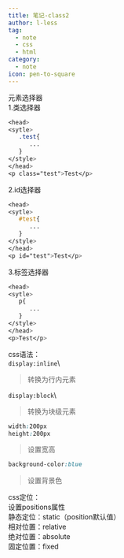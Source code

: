 ```yaml
---
title: 笔记-class2
author: l-less
tag: 
  - note
  - css
  - html
category: 
  - note
icon: pen-to-square
---
```

元素选择器 \
1.类选择器
```css
<head>
<sytle>
   .test{
      ...
   }
</style>
</head>
<p class="test">Test</p>
```
2.id选择器
```css
<head>
<sytle>
   #test{
      ...
   }
</style>
</head>
<p id="test">Test</p>
```
3.标签选择器
```css
<head>
<sytle>
   p{
      ...
   }
</style>
</head>
<p>Test</p>
```
css语法：\
`display:inline`\
> 转换为行内元素

`display:block`\
> 转换为块级元素

```css
width:200px
height:200px
```
> 设置宽高
```css
background-color:blue
```
> 设置背景色

css定位：\
设置positions属性\
静态定位：static（position默认值）\
相对位置：relative\
绝对位置：absolute\
固定位置：fixed
